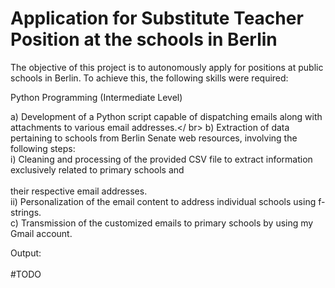 # Application for Substitute Teacher Position at the schools in Berlin 

The objective of this project is to autonomously apply for positions at public schools in Berlin. To achieve this, the following skills were required:<br> 

Python Programming (Intermediate Level)<br> 

  a) Development of a Python script capable of dispatching emails along with attachments to various email addresses.</ br> 
  b) Extraction of data pertaining to schools from Berlin Senate web resources, involving the following steps:<br> 
    i) Cleaning and processing of the provided CSV file to extract information exclusively related to primary schools and<br>      
       their respective email addresses.<br> 
    ii) Personalization of the email content to address individual schools using f-strings.<br> 
  c) Transmission of the customized emails to primary schools by using my Gmail account.<br> 

Output:<br>  
#TODO
